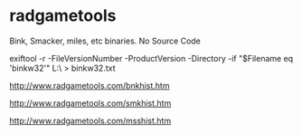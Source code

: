 # radgametools
Bink, Smacker, miles, etc binaries. No Source Code

exiftool -r -FileVersionNumber -ProductVersion -Directory -if "$Filename eq 'binkw32'" L:\ > binkw32.txt

http://www.radgametools.com/bnkhist.htm

http://www.radgametools.com/smkhist.htm

http://www.radgametools.com/msshist.htm

